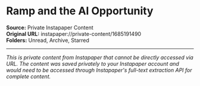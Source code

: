 # Ramp and the AI Opportunity

**Source:** Private Instapaper Content  
**Original URL:** instapaper://private-content/1685191490  
**Folders:** Unread, Archive, Starred  

---

*This is private content from Instapaper that cannot be directly accessed via URL. The content was saved privately to your Instapaper account and would need to be accessed through Instapaper's full-text extraction API for complete content.*